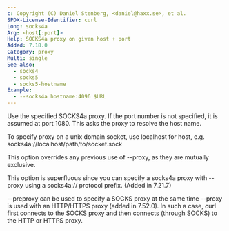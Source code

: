 ```yaml
---
c: Copyright (C) Daniel Stenberg, <daniel@haxx.se>, et al.
SPDX-License-Identifier: curl
Long: socks4a
Arg: <host[:port]>
Help: SOCKS4a proxy on given host + port
Added: 7.18.0
Category: proxy
Multi: single
See-also:
  - socks4
  - socks5
  - socks5-hostname
Example:
  - --socks4a hostname:4096 $URL
---
```


Use the specified SOCKS4a proxy. If the port number is not specified, it is
assumed at port 1080. This asks the proxy to resolve the host name.

To specify proxy on a unix domain socket, use localhost for host, e.g.
socks4a://localhost/path/to/socket.sock

This option overrides any previous use of --proxy, as they are mutually
exclusive.

This option is superfluous since you can specify a socks4a proxy with --proxy
using a socks4a:// protocol prefix. (Added in 7.21.7)

--preproxy can be used to specify a SOCKS proxy at the same time --proxy is
used with an HTTP/HTTPS proxy (added in 7.52.0). In such a case, curl first
connects to the SOCKS proxy and then connects (through SOCKS) to the HTTP or
HTTPS proxy.
